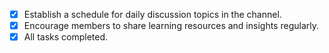 - [x] Establish a schedule for daily discussion topics in the channel.
- [x] Encourage members to share learning resources and insights regularly.
- [x] All tasks completed.